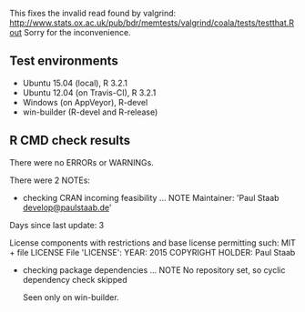 This fixes the invalid read found by valgrind:
http://www.stats.ox.ac.uk/pub/bdr/memtests/valgrind/coala/tests/testthat.Rout
Sorry for the inconvenience.

## Test environments
* Ubuntu 15.04 (local), R 3.2.1
* Ubuntu 12.04 (on Travis-CI), R 3.2.1
* Windows (on AppVeyor), R-devel
* win-builder (R-devel and R-release)

## R CMD check results
There were no ERRORs or WARNINGs. 

There were 2 NOTEs:

* checking CRAN incoming feasibility ... NOTE
Maintainer: 'Paul Staab <develop@paulstaab.de>'

Days since last update: 3

License components with restrictions and base license permitting such:
  MIT + file LICENSE
File 'LICENSE':
  YEAR: 2015
  COPYRIGHT HOLDER: Paul Staab



* checking package dependencies ... NOTE
  No repository set, so cyclic dependency check skipped
  
  Seen only on win-builder.
  
